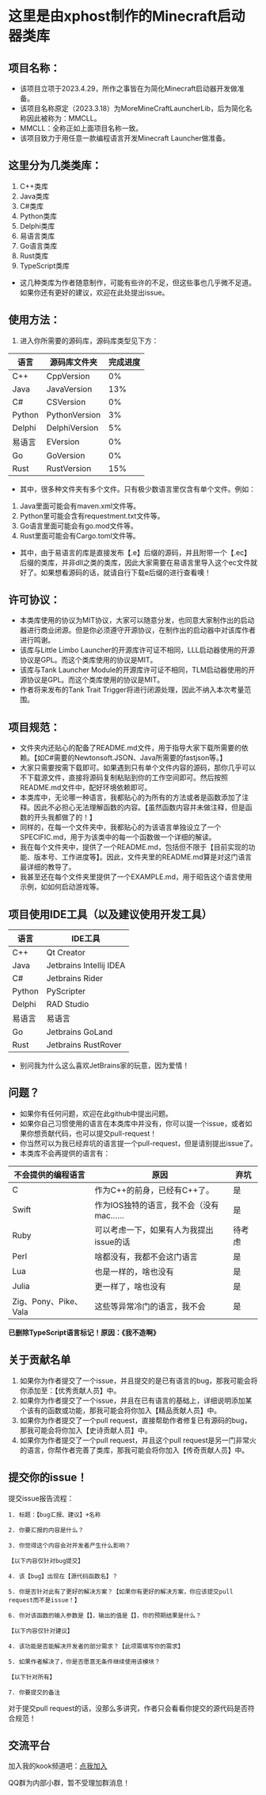 # 这里是由xphost制作的Minecraft启动器类库

## 项目名称：

- 该项目立项于2023.4.29，所作之事皆在为简化Minecraft启动器开发做准备。
- 该项目名称原定（2023.3.18）为MoreMineCraftLauncherLib，后为简化名称因此被称为：MMCLL。
- MMCLL：全称正如上面项目名称一致。
- 该项目致力于用任意一款编程语言开发Minecraft Launcher做准备。

## 这里分为几类类库：

1. C++类库
2. Java类库
3. C#类库
4. Python类库
5. Delphi类库
6. 易语言类库
7. Go语言类库
8. Rust类库
9. TypeScript类库

- 这几种类库为作者随意制作，可能有些许的不足，但这些事也几乎微不足道。如果你还有更好的建议，欢迎在此处提出issue。

## 使用方法：

1. 进入你所需要的源码库，源码库类型见下方：

|语言|源码库文件夹|完成进度|
|----|----|----|
|C++|CppVersion|0%|
|Java|JavaVersion|13%|
|C#|CSVersion|0%|
|Python|PythonVersion|3%|
|Delphi|DelphiVersion|5%|
|易语言|EVersion|0%|
|Go|GoVersion|0%|
|Rust|RustVersion|15%|

- 其中，很多种文件夹有多个文件。只有极少数语言里仅含有单个文件。例如：

1. Java里面可能会有maven.xml文件等。
2. Python里可能会含有requestment.txt文件等。
2. Go语言里面可能会有go.mod文件等。
3. Rust里面可能会有Cargo.toml文件等。

- 其中，由于易语言的库是直接发布【.e】后缀的源码，并且附带一个【.ec】后缀的类库，并非dll之类的类库，因此大家需要在易语言里导入这个ec文件就好了。如果想看源码的话，就请自行下载e后缀的进行查看噢！

## 许可协议：

- 本类库使用的协议为MIT协议，大家可以随意分发，也同意大家制作出的启动器进行商业闭源。但是你必须遵守开源协议，在制作出的启动器中对该库作者进行鸣谢。
- 该库与Little Limbo Launcher的开源库许可证不相同，LLL启动器使用的开源协议是GPL。而这个类库使用的协议是MIT。
- 该库与Tank Launcher Module的开源库许可证不相同，TLM启动器使用的开源协议是GPL。而这个类库使用的协议是MIT。
- 作者将来发布的Tank Trait Trigger将进行闭源处理，因此不纳入本次考量范围。

## 项目规范：

- 文件夹内还贴心的配备了README.md文件，用于指导大家下载所需要的依赖。【如C#需要的Newtonsoft.JSON、Java所需要的fastjson等。】
- 大家只需要按需下载即可。如果遇到只有单个文件内容的源码，那你几乎可以不下载源文件，直接将源码复制粘贴到你的工作空间即可。然后按照README.md文件中，配好环境依赖即可。
- 本类库中，无论哪一种语言，我都贴心的为所有的方法或者是函数添加了注释。因此不必担心无法理解函数的内容。【虽然函数内容并未做注释，但是函数的开头我都做了的！】
- 同样的，在每一个文件夹中，我都贴心的为该语言单独设立了一个SPECIFIC.md，用于为该类中的每一个函数做一个详细的解读。
- 我在每个文件夹中，提供了一个README.md，包括但不限于【目前实现的功能、版本号、工作进度等】。因此，文件夹里的README.md算是对这门语言最详细的教导了。
- 我甚至还在每个文件夹里提供了一个EXAMPLE.md，用于昭告这个语言使用示例，如如何启动游戏等。

## 项目使用IDE工具（以及建议使用开发工具）

|语言|IDE工具|
|----|----|
|C++|Qt Creator|
|Java|Jetbrains Intellij IDEA|
|C#|Jetbrains Rider|
|Python|PyScripter|
|Delphi|RAD Studio|
|易语言|易语言|
|Go|Jetbrains GoLand|
|Rust|Jetbrains RustRover|

- 别问我为什么这么喜欢JetBrains家的玩意，因为爱情！

## 问题？

- 如果你有任何问题，欢迎在此github中提出问题。
- 如果你自己习惯使用的语言在本类库中并没有，你可以提一个issue，或者如果你想贡献代码，也可以提交pull-request！
- 你当然可以为我已经弃坑的语言提一个pull-request，但是请别提出issue了。
- 本类库不会再提供的语言有：

|不会提供的编程语言|原因|弃坑|
|----|----|----|
|C|作为C++的前身，已经有C++了。|是|
|Swift|作为IOS独特的语言，我不会（没有mac……|是|
|Ruby|可以考虑一下，如果有人为我提出issue的话|待考虑|
|Perl|啥都没有，我都不会这门语言|是|
|Lua|也是一样的，啥也没有|是|
|Julia|更一样了，啥也没有|是|
|Zig、Pony、Pike、Vala|这些等异常冷门的语言，我不会|是|

**已删除TypeScript语言标记！原因：《我不造啊》**

## 关于贡献名单

1. 如果你为作者提交了一个issue，并且提交的是已有语言的bug，那我可能会将你添加至：【优秀贡献人员】中。
2. 如果你为作者提交了一个issue，并且在已有语言的基础上，详细说明添加某个该有的函数或功能，那我可能会将你加入【精品贡献人员】中。
3. 如果你为作者提交了一个pull request，直接帮助作者修复已有源码的bug，那我可能会将你加入【史诗贡献人员】中。
4. 如果你为作者提交了一个pull request，并且这个pull request是另一门非常火的语言，你帮作者完善了类库，那我可能会将你加入【传奇贡献人员】中。

## 提交你的issue！

提交issue报告流程：
```
1. 标题：【bug汇报、建议】+名称

2. 你要汇报的内容是什么？

3. 你觉得这个内容会对开发者产生什么影响？

【以下内容仅针对bug提交】

4. 该【bug】出现在【源代码函数名】？

5. 你是否针对此有了更好的解决方案？【如果你有更好的解决方案，你应该提交pull request而不是issue！】

6. 你对该函数的输入参数是【】，输出的值是【】，你的预期结果是什么？

【以下内容仅针对建议】

4. 该功能是否能解决开发者的部分需求？【此项需填写你的需求】

5. 如果作者解决了，你是否愿意无条件继续使用该模块？

【以下针对所有】

7. 你要提交的备注
```

对于提交pull request的话，没那么多讲究，作者只会看看你提交的源代码是否符合规范！

## 交流平台

加入我的kook频道吧：[点我加入](https://kook.vip/j8ZAq2)

QQ群为内部小群，暂不受理加群消息！